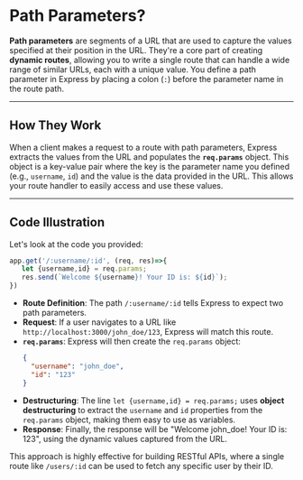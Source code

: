 # Path Parameters?

**Path parameters** are segments of a URL that are used to capture the values specified at their position in the URL. They're a core part of creating **dynamic routes**, allowing you to write a single route that can handle a wide range of similar URLs, each with a unique value. You define a path parameter in Express by placing a colon (`:`) before the parameter name in the route path.

-----

## How They Work

When a client makes a request to a route with path parameters, Express extracts the values from the URL and populates the **`req.params`** object. This object is a key-value pair where the key is the parameter name you defined (e.g., `username`, `id`) and the value is the data provided in the URL. This allows your route handler to easily access and use these values.

-----

## Code Illustration

Let's look at the code you provided:

```javascript
app.get('/:username/:id', (req, res)=>{
   let {username,id} = req.params;
   res.send(`Welcome ${username}! Your ID is: ${id}`);
})
```

  * **Route Definition**: The path `/:username/:id` tells Express to expect two path parameters.
  * **Request**: If a user navigates to a URL like `http://localhost:3000/john_doe/123`, Express will match this route.
  * **`req.params`**: Express will then create the `req.params` object:
    ```json
    {
      "username": "john_doe",
      "id": "123"
    }
    ```
  * **Destructuring**: The line `let {username,id} = req.params;` uses **object destructuring** to extract the `username` and `id` properties from the `req.params` object, making them easy to use as variables.
  * **Response**: Finally, the response will be "Welcome john\_doe\! Your ID is: 123", using the dynamic values captured from the URL.

This approach is highly effective for building RESTful APIs, where a single route like `/users/:id` can be used to fetch any specific user by their ID.
